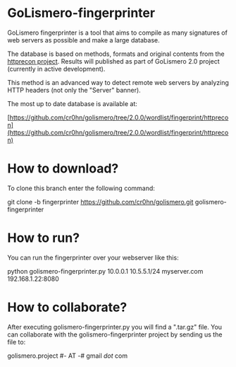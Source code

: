 GoLismero-fingerprinter
=======================

GoLismero fingerprinter is a tool that aims to compile as many signatures of web servers as possible and make a large database.

The database is based on methods, formats and original contents from the [httprecon project](http://www.computec.ch/projekte/httprecon/). Results will published as part of GoLismero 2.0 project (currently in active development). 

This method is an advanced way to detect remote web servers by analyzing HTTP headers (not only the "Server" banner).

The most up to date database is available at:

[https://github.com/cr0hn/golismero/tree/2.0.0/wordlist/fingerprint/httprecon](https://github.com/cr0hn/golismero/tree/2.0.0/wordlist/fingerprint/httprecon)

How to download?
================

To clone this branch enter the following command:

git clone -b fingerprinter https://github.com/cr0hn/golismero.git golismero-fingerprinter


How to run?
===========

You can run the fingerprinter over your webserver like this:

python golismero-fingerprinter.py 10.0.0.1 10.5.5.1/24 myserver.com 192.168.1.22:8080


How to collaborate?
===================

After executing golismero-fingerprinter.py you will find a ".tar.gz" file. You can collaborate with the golismero-fingerprinter project by sending us the file to:

golismero.project #- AT -# gmail _dot_ com
